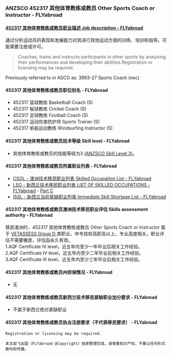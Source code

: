 ### ANZSCO 452317 其他体育教练或教员 Other Sports Coach or Instructor - FLYabroad ###

#### [452317 其他体育教练或教员职业描述 Job description - FLYabroad](http://www.flyabroadvisa.com/anzsco/4523.html#452317)

通过分析运动员的表现和发展能力对其进行其他运动方面的训练、培训和指导。可能需要注册或许可。

> Coaches, trains and instructs participants in other sports by analysing their performances and developing their abilities.Registration or licensing may be required. 

Previously referred to in ASCO as:
3993-27 Sports Coach (nec)

#### 452317 其他体育教练或教员职位别名 - FLYabroad
 
- 452317 篮球教练 Basketball Coach (S)
- 452317 板球教练 Cricket Coach (S)
- 452317 足球教练 Football Coach (S)
- 452317 运动伤害防护师 Sports Trainer (S)
- 452317 帆板运动教练 Windsurfing Instructor (S)

#### 452317 其他体育教练或教员技术等级 Skill level - FLYabroad

- 其他体育教练或教员的技能等级为3 [(ANZSCO Skill Level 3)](http://www.flyabroadvisa.com/anzsco/)。

#### 452317 其他体育教练或教员所属职业列表 - FLYabroad

- [CSOL - 澳洲技术移民职业列表 Skilled Occupation List - FLYabroad](http://www.flyabroadvisa.com/sol/)
- [LSO - 新西兰技术移民职业列表 LIST OF SKILLED OCCUPATIONS - FLYabroad](http://nz.flyabroadvisa.com/lso/) - [Part C](partc)
- [ISSL - 新西兰当前紧缺职业列表 Immediate Skill Shortage List - FLYabroad](http://nz.flyabroadvisa.com/work-residence/issl.html)

#### 452317 其他体育教练或教员澳洲技术移民职业评估 Skills assessment authority - FLYabroad

移民澳洲时，452317 其他体育教练或教员 Other Sports Coach or Instructor 属于 [VETASSESS Group D ](http://www.flyabroadvisa.com/ass/vetassess.html)类职业，中专技校高职及以上，专业高度相关。职业评估不需要雅思，评估函永久有效。  
1.AQF Certificate IV level，近五年内至少一年毕业后相关工作经验。   
2.AQF Certificate IV level，近五年内至少二年毕业后相关工作经验。   
3.AQF Certificate III level，近五年内至少三年毕业后相关工作经验。

#### 452317 其他体育教练或教员州担保情况 - FLYabroad

- 无

#### 452317 其他体育教练或教员新西兰技术移民紧缺职业加分要求 - FLYabroad

- 不属于新西兰绝对紧缺职业

#### 452317 其他体育教练或教员执业注册要求（不代表移民要求） - FLYabroad

    Registration or licensing may be required.

`本文由飞出国（FLYabroad @Copyright）独家整理完成，请尊重知识产权，不要以任何形式散布和传播。`